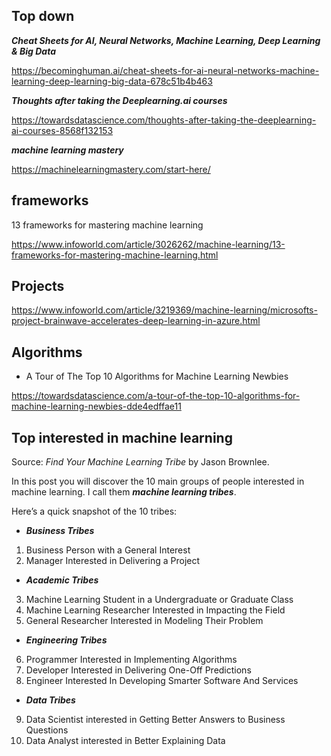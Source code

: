 ## Top down

***Cheat Sheets for AI, Neural Networks, Machine Learning, Deep Learning & Big Data***

https://becominghuman.ai/cheat-sheets-for-ai-neural-networks-machine-learning-deep-learning-big-data-678c51b4b463

***Thoughts after taking the Deeplearning.ai courses***

https://towardsdatascience.com/thoughts-after-taking-the-deeplearning-ai-courses-8568f132153

***machine learning mastery***

https://machinelearningmastery.com/start-here/


## frameworks

13 frameworks for mastering machine learning

https://www.infoworld.com/article/3026262/machine-learning/13-frameworks-for-mastering-machine-learning.html

## Projects

https://www.infoworld.com/article/3219369/machine-learning/microsofts-project-brainwave-accelerates-deep-learning-in-azure.html

## Algorithms
- A Tour of The Top 10 Algorithms for Machine Learning Newbies

https://towardsdatascience.com/a-tour-of-the-top-10-algorithms-for-machine-learning-newbies-dde4edffae11



## Top interested in machine learning

Source: *Find Your Machine Learning Tribe* by Jason Brownlee.

In this post you will discover the 10 main groups of people interested in machine learning. I call them ***machine learning tribes***.

Here’s a quick snapshot of the 10 tribes:
- ***Business Tribes***
1) Business Person with a General Interest
2) Manager Interested in Delivering a Project
- ***Academic Tribes***
3) Machine Learning Student in a Undergraduate or Graduate Class
4) Machine Learning Researcher Interested in Impacting the Field
5) General Researcher Interested in Modeling Their Problem
- ***Engineering Tribes***
6) Programmer Interested in Implementing Algorithms
7) Developer Interested in Delivering One-Off Predictions
8) Engineer Interested In Developing Smarter Software And Services
- ***Data Tribes***
9) Data Scientist interested in Getting Better Answers to Business Questions
10) Data Analyst interested in Better Explaining Data
